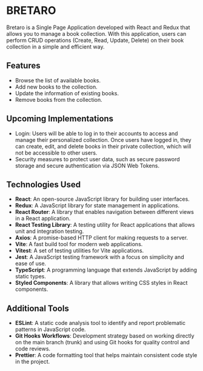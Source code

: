 # BRETARO

Bretaro is a Single Page Application developed with React and Redux that allows you to manage a book collection. With this application, users can perform CRUD operations (Create, Read, Update, Delete) on their book collection in a simple and efficient way.

## Features

- Browse the list of available books.
- Add new books to the collection.
- Update the information of existing books.
- Remove books from the collection.

## Upcoming Implementations

- Login: Users will be able to log in to their accounts to access and manage their personalized collection. Once users have logged in, they can create, edit, and delete books in their private collection, which will not be accessible to other users.
- Security measures to protect user data, such as secure password storage and secure authentication via JSON Web Tokens.

## Technologies Used

- **React**: An open-source JavaScript library for building user interfaces.
- **Redux**: A JavaScript library for state management in applications.
- **React Router**: A library that enables navigation between different views in a React application.
- **React Testing Library**: A testing utility for React applications that allows unit and integration testing.
- **Axios**: A promise-based HTTP client for making requests to a server.
- **Vite**: A fast build tool for modern web applications.
- **Vitest**: A set of testing utilities for Vite applications.
- **Jest**: A JavaScript testing framework with a focus on simplicity and ease of use.
- **TypeScript**: A programming language that extends JavaScript by adding static types.
- **Styled Components**: A library that allows writing CSS styles in React components.

## Additional Tools

- **ESLint**: A static code analysis tool to identify and report problematic patterns in JavaScript code.
- **Git Hooks Workflows**: Development strategy based on working directly on the main branch (trunk) and using Git hooks for quality control and code reviews.
- **Prettier**: A code formatting tool that helps maintain consistent code style in the project.
